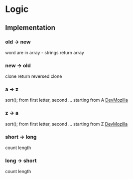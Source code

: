 # Logic

## Implementation

### old -> new

word are in array - strings
return array

### new -> old

clone
return reversed clone

### a -> z

sort(); from first letter, second ... starting from A
[DevMozilla](https://developer.mozilla.org/en-US/docs/Web/JavaScript/Reference/Global_Objects/Array/sort)

### z -> a

sort(); from first letter, second ... starting from Z
[DevMozilla](https://developer.mozilla.org/en-US/docs/Web/JavaScript/Reference/Global_Objects/Array/sort)

### short -> long

count length

### long -> short

count length
